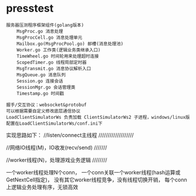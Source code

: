 # presstest

    服务器压测程序框架组件(golang版本)
		MsgProc.go 消息处理
		MsgProcCell.go 消息处理单元
		Mailbox.go(MsgProcPool.go) 邮槽(消息处理池)
		Worker.go 工作类(逻辑业务类继承入口)
		TimeWheel.go 时间轮用来处理超时连接
		ScopedTimer.go 线程局部定时器
		MsgTransmit.go 消息协议解析入口
		MsgQueue.go 消息队列
		Session.go 连接会话
		SessionMgr.go 会话管理类
		Timestamp.go 时间戳
		
    握手/交互协议：websocket&protobuf
    可以根据需要自定义修改底层通信协议
    LoadClientSimulatorWs 负责加载 ClientSimulatorWs2 子进程，windows/linux版
    配置在LoadClientSimulatorWs/conf.ini下

  实现思路如下：
  //listen/connect主线程 ///////////////////
  
  //网络IO线程(M)，IO收发(recv/send) ///////

  //worker线程(N)，处理游戏业务逻辑 ////////

  一个worker线程处理N个conn，
  一个conn关联一个worker线程(hash运算或GetNextCell指定)，
  没有其它worker线程竞争，没有线程切换开销，
  每个conn上逻辑业务处理有序，无锁高效

